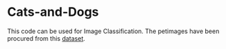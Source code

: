 # Cats-and-Dogs

This code can be used for Image Classification. The petimages have been procured from this [dataset](kaggle).
